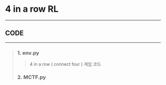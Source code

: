 # 4 in a row RL
------------
## CODE
------------
> ### 1. env.py
> >  4 in a row ( connect four ) 게임 코드
> ### 2. MCTF.py

